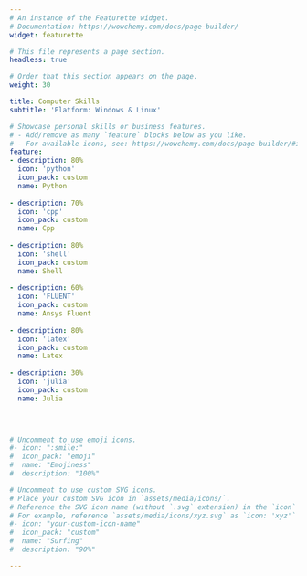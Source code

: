 ```yaml
---
# An instance of the Featurette widget.
# Documentation: https://wowchemy.com/docs/page-builder/
widget: featurette

# This file represents a page section.
headless: true

# Order that this section appears on the page.
weight: 30

title: Computer Skills
subtitle: 'Platform: Windows & Linux'

# Showcase personal skills or business features.
# - Add/remove as many `feature` blocks below as you like.
# - For available icons, see: https://wowchemy.com/docs/page-builder/#icons
feature:
- description: 80%
  icon: 'python'
  icon_pack: custom
  name: Python
  
- description: 70%
  icon: 'cpp'
  icon_pack: custom
  name: Cpp
  
- description: 80%
  icon: 'shell'
  icon_pack: custom
  name: Shell
  
- description: 60%
  icon: 'FLUENT'
  icon_pack: custom
  name: Ansys Fluent
  
- description: 80%
  icon: 'latex'
  icon_pack: custom
  name: Latex
 
- description: 30%
  icon: 'julia'
  icon_pack: custom
  name: Julia
  



# Uncomment to use emoji icons.
#- icon: ":smile:"
#  icon_pack: "emoji"
#  name: "Emojiness"
#  description: "100%"  

# Uncomment to use custom SVG icons.
# Place your custom SVG icon in `assets/media/icons/`.
# Reference the SVG icon name (without `.svg` extension) in the `icon` field.
# For example, reference `assets/media/icons/xyz.svg` as `icon: 'xyz'`
#- icon: "your-custom-icon-name"
#  icon_pack: "custom"
#  name: "Surfing"
#  description: "90%"

---
```

